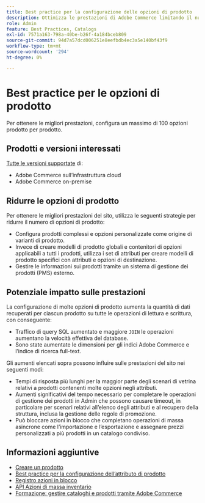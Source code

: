 ```yaml
---
title: Best practice per la configurazione delle opzioni di prodotto
description: Ottimizza le prestazioni di Adobe Commerce limitando il numero di opzioni di prodotto.
role: Admin
feature: Best Practices, Catalogs
exl-id: 7571a163-798a-40be-b26f-4a184bceb809
source-git-commit: 94d7a57dcd006251e8eefbdb4ec3a5e140bf43f9
workflow-type: tm+mt
source-wordcount: '294'
ht-degree: 0%

---
```


# Best practice per le opzioni di prodotto

Per ottenere le migliori prestazioni, configura un massimo di 100 opzioni prodotto per prodotto.

## Prodotti e versioni interessati

[Tutte le versioni supportate](../../../release/versions.md) di:

- Adobe Commerce sull’infrastruttura cloud
- Adobe Commerce on-premise

## Ridurre le opzioni di prodotto

Per ottenere le migliori prestazioni del sito, utilizza le seguenti strategie per ridurre il numero di opzioni di prodotto:

- Configura prodotti complessi e opzioni personalizzate come origine di varianti di prodotto.
- Invece di creare modelli di prodotto globali e contenitori di opzioni applicabili a tutti i prodotti, utilizza i set di attributi per creare modelli di prodotto specifici con attributi e opzioni di destinazione.
- Gestire le informazioni sui prodotti tramite un sistema di gestione dei prodotti (PMS) esterno.

## Potenziale impatto sulle prestazioni

La configurazione di molte opzioni di prodotto aumenta la quantità di dati recuperati per ciascun prodotto su tutte le operazioni di lettura e scrittura, con conseguente:

- Traffico di query SQL aumentato e maggiore `JOIN` le operazioni aumentano la velocità effettiva del database.
- Sono state aumentate le dimensioni per gli indici Adobe Commerce e l’indice di ricerca full-text.

Gli aumenti elencati sopra possono influire sulle prestazioni del sito nei seguenti modi:

- Tempi di risposta più lunghi per la maggior parte degli scenari di vetrina relativi a prodotti contenenti molte opzioni negli attributi.
- Aumenti significativi del tempo necessario per completare le operazioni di gestione dei prodotti in Admin che possono causare timeout, in particolare per scenari relativi all’elenco degli attributi e al recupero della struttura, inclusa la gestione delle regole di promozione.
- Può bloccare azioni in blocco che completano operazioni di massa asincrone come l’importazione e l’esportazione e assegnare prezzi personalizzati a più prodotti in un catalogo condiviso.

## Informazioni aggiuntive

- [Creare un prodotto](https://experienceleague.adobe.com/docs/commerce-admin/catalog/products/product-create.html)
- [Best practice per la configurazione dell’attributo di prodotto](product-attributes-and-options.md)
- [Registro azioni in blocco](https://docs.magento.com/user-guide/system/action-log-bulk-actions.html)
- [API Azioni di massa inventario](https://developer.adobe.com/commerce/webapi/rest/inventory/bulk-inventory/)
- [Formazione: gestire cataloghi e prodotti tramite Adobe Commerce](https://learning.adobe.com/catalog/adobe_commerce/cours000000000098643.html)
